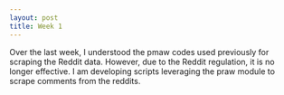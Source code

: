 ```yaml
---
layout: post
title: Week 1
---
```


Over the last week, I understood the pmaw codes used previously for scraping the Reddit data. However, due to the Reddit regulation, it is no longer effective. I am developing scripts leveraging the praw module to scrape comments from the reddits.